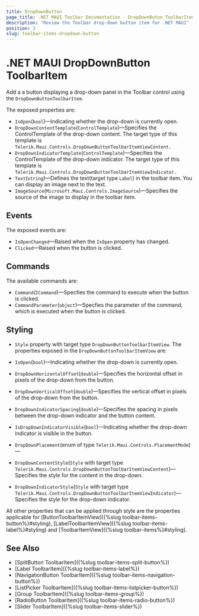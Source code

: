 ```yaml
---
title: DropDownButton
page_title: .NET MAUI Toolbar Documentation - DropDownButon ToolbarItem
description: "Review the Toolbar drop-down button item for .NET MAUI"
position: 3
slug: toolbar-items-dropdown-button
---
```


# .NET MAUI DropDownButton ToolbarItem

Add a a button displaying a drop-down panel in the Toolbar control using the `DropDownButtonToolbarItem`.

The exposed properties are:

* `IsOpen`(`bool`)&mdash;Indicating whether the drop-down is currently open.
* `DropDownContentTemplate`(`ControlTemplate`)&mdash;Specifies the ControlTemplate of the drop-down content. The target type of this template is `Telerik.Maui.Controls.DropDownButtonToolbarItemViewContent.`
* `DropDownIndicatorTemplate`(`ControlTemplate`)&mdash;Specifies the ControlTemplate of the drop-down indicator. The target type of this template is `Telerik.Maui.Controls.DropDownButtonToolbarItemViewIndicator.`
* `Text`(`string`)&mdash;Defines the text(target type `Label`) in the toolbar item. You can display an image next to the text.
* `ImageSource`(`Microsoft.Maui.Controls.ImageSource`)&mdash;Specifies the source of the image to display in the toolbar item.

## Events

The exposed events are:

* `IsOpenChanged`&mdash;Raised when the `IsOpen` property has changed.
* `Clicked`&mdash;Raised when the button is clicked.

## Commands 

The available commands are:

* `Command`(`ICommand`)&mdash;Specfies the command to execute when the button is clicked.
* `CommandParameter`(`object`)&mdash;Specfies the parameter of the command, which is executed when the button is clicked.

## Styling

* `Style` property with target type `DropDownButtonToolbarItemView`. The properties exposed in the `DropDownButtonToolbarItemView` are:

* `IsOpen`(`bool`)&mdash;Indicating whether the drop-down is currently open.
* `DropDownHorizontalOffset`(`double`)&mdash;Specifies the horizontal offset in pixels of the drop-down from the button.
* `DropDownVerticalOffset`(`double`)&mdash;Specifies the vertical offset in pixels of the drop-down from the button.
* `DropDownIndicatorSpacing`(`double`)&mdash;Specifies the spacing in pixels between the drop-down indicator and the button content.
* `IsDropDownIndicatorVisible`(`bool`)&mdash;Indicating whether the drop-down indicator is visible in the button.
* `DropDownPlacement`(enum of type `Telerik.Maui.Controls.PlacementMode`)&mdash;
* `DropDownContentStyle`(`Style` with target type `Telerik.Maui.Controls.DropDownButtonToolbarItemViewContent`)&mdash;Specifies the style for the content in the drop-down.
* `DropDownIndicatorStyle`(`Style` with target type `Telerik.Maui.Controls.DropDownButtonToolbarItemViewIndicator`)&mdash;Specifies the style for the drop-down indicator.

All other properties that can be applied through style are the properties applicable for [ButtonToolbarItemView]({%slug toolbar-items-button%}#styling), [LabelToolbarItemView]({%slug toolbar-items-label%}#styling) and [ToolbarItemView]({%slug toolbar-items%}#styling).

## See Also

- [SplitButton ToolbarItem]({%slug toolbar-items-split-button%})
- [Label ToolbarItem]({%slug toolbar-items-label%})
- [NavigationButton ToolbarItem]({%slug toolbar-items-navigation-button%})
- [ListPicker ToolbarItem]({%slug toolbar-items-listpicker-button%})
- [Group ToolbarItem]({%slug toolbar-items-group%})
- [RadioButton ToolbarItem]({%slug toolbar-items-radio-button%})
- [Slider ToolbarItem]({%slug toolbar-items-slider%})
